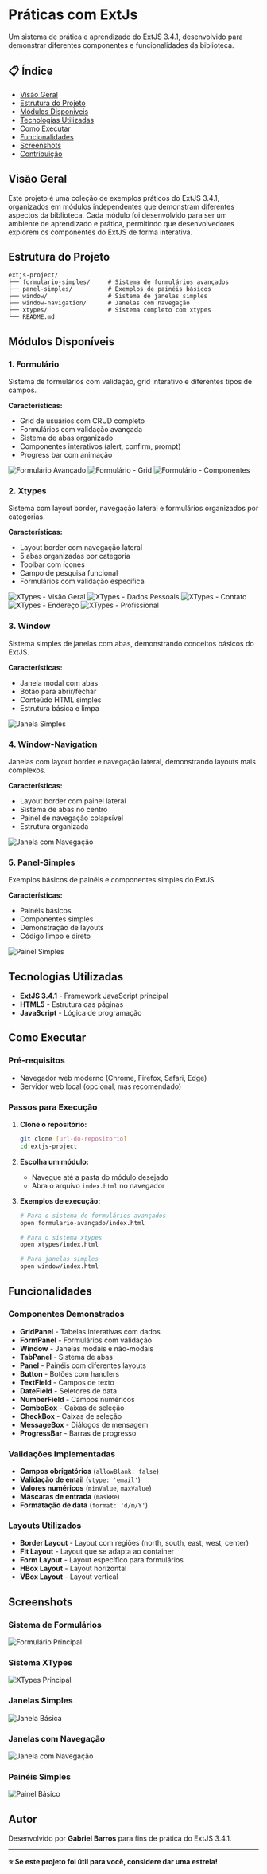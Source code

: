 # Práticas com ExtJs

Um sistema de prática e aprendizado do ExtJS 3.4.1, desenvolvido para demonstrar diferentes componentes e funcionalidades da biblioteca.

## 📋 Índice

- [Visão Geral](#visão-geral)
- [Estrutura do Projeto](#estrutura-do-projeto)
- [Módulos Disponíveis](#módulos-disponíveis)
- [Tecnologias Utilizadas](#tecnologias-utilizadas)
- [Como Executar](#como-executar)
- [Funcionalidades](#funcionalidades)
- [Screenshots](#screenshots)
- [Contribuição](#contribuição)

## Visão Geral

Este projeto é uma coleção de exemplos práticos do ExtJS 3.4.1, organizados em módulos independentes que demonstram diferentes aspectos da biblioteca. Cada módulo foi desenvolvido para ser um ambiente de aprendizado e prática, permitindo que desenvolvedores explorem os componentes do ExtJS de forma interativa.

## Estrutura do Projeto

```
extjs-project/
├── formulario-simples/     # Sistema de formulários avançados
├── panel-simples/          # Exemplos de painéis básicos
├── window/                 # Sistema de janelas simples
├── window-navigation/      # Janelas com navegação
├── xtypes/                 # Sistema completo com xtypes
└── README.md
```

## Módulos Disponíveis

### 1. **Formulário** 
Sistema de formulários com validação, grid interativo e diferentes tipos de campos.

**Características:**
- Grid de usuários com CRUD completo
- Formulários com validação avançada
- Sistema de abas organizado
- Componentes interativos (alert, confirm, prompt)
- Progress bar com animação

![Formulário Avançado](formulario/img/form.png)
![Formulário - Grid](formulario/img/form2.png)
![Formulário - Componentes](formulario/img/form3.png)

### 2. **Xtypes** 
Sistema com layout border, navegação lateral e formulários organizados por categorias.

**Características:**
- Layout border com navegação lateral
- 5 abas organizadas por categoria
- Toolbar com ícones
- Campo de pesquisa funcional
- Formulários com validação específica

![XTypes - Visão Geral](xtypes/img/xtype.png)
![XTypes - Dados Pessoais](xtypes/img/xtype2.png)
![XTypes - Contato](xtypes/img/xtype3.png)
![XTypes - Endereço](xtypes/img/xtype4.png)
![XTypes - Profissional](xtypes/img/xtype5.png)

### 3. **Window** 
Sistema simples de janelas com abas, demonstrando conceitos básicos do ExtJS.

**Características:**
- Janela modal com abas
- Botão para abrir/fechar
- Conteúdo HTML simples
- Estrutura básica e limpa

![Janela Simples](window/img/window1.png)

### 4. **Window-Navigation** 
Janelas com layout border e navegação lateral, demonstrando layouts mais complexos.

**Características:**
- Layout border com painel lateral
- Sistema de abas no centro
- Painel de navegação colapsível
- Estrutura organizada

![Janela com Navegação](window-navigation/img/window-navigation.png)

### 5. **Panel-Simples** 
Exemplos básicos de painéis e componentes simples do ExtJS.

**Características:**
- Painéis básicos
- Componentes simples
- Demonstração de layouts
- Código limpo e direto

![Painel Simples](panel-simples/img/panel.png)

## Tecnologias Utilizadas

- **ExtJS 3.4.1** - Framework JavaScript principal
- **HTML5** - Estrutura das páginas
- **JavaScript** - Lógica de programação

## Como Executar

### Pré-requisitos
- Navegador web moderno (Chrome, Firefox, Safari, Edge)
- Servidor web local (opcional, mas recomendado)

### Passos para Execução

1. **Clone o repositório:**
   ```bash
   git clone [url-do-repositorio]
   cd extjs-project
   ```

2. **Escolha um módulo:**
   - Navegue até a pasta do módulo desejado
   - Abra o arquivo `index.html` no navegador

3. **Exemplos de execução:**
   ```bash
   # Para o sistema de formulários avançados
   open formulario-avançado/index.html
   
   # Para o sistema xtypes
   open xtypes/index.html
   
   # Para janelas simples
   open window/index.html
   ```

## Funcionalidades

### Componentes Demonstrados

- **GridPanel** - Tabelas interativas com dados
- **FormPanel** - Formulários com validação
- **Window** - Janelas modais e não-modais
- **TabPanel** - Sistema de abas
- **Panel** - Painéis com diferentes layouts
- **Button** - Botões com handlers
- **TextField** - Campos de texto
- **DateField** - Seletores de data
- **NumberField** - Campos numéricos
- **ComboBox** - Caixas de seleção
- **CheckBox** - Caixas de seleção
- **MessageBox** - Diálogos de mensagem
- **ProgressBar** - Barras de progresso

### Validações Implementadas

- **Campos obrigatórios** (`allowBlank: false`)
- **Validação de email** (`vtype: 'email'`)
- **Valores numéricos** (`minValue`, `maxValue`)
- **Máscaras de entrada** (`maskRe`)
- **Formatação de data** (`format: 'd/m/Y'`)

### Layouts Utilizados

- **Border Layout** - Layout com regiões (north, south, east, west, center)
- **Fit Layout** - Layout que se adapta ao container
- **Form Layout** - Layout específico para formulários
- **HBox Layout** - Layout horizontal
- **VBox Layout** - Layout vertical

## Screenshots

### Sistema de Formulários
![Formulário Principal](formulario/img/form.png)

### Sistema XTypes
![XTypes Principal](xtypes/img/xtype.png)

### Janelas Simples
![Janela Básica](window/img/window1.png)

### Janelas com Navegação
![Janela com Navegação](window-navigation/img/window-navigation.png)

### Painéis Simples
![Painel Básico](panel-simples/img/panel.png)


##  Autor

Desenvolvido por **Gabriel Barros** para fins de prática do ExtJS 3.4.1.

---

**⭐ Se este projeto foi útil para você, considere dar uma estrela!**
